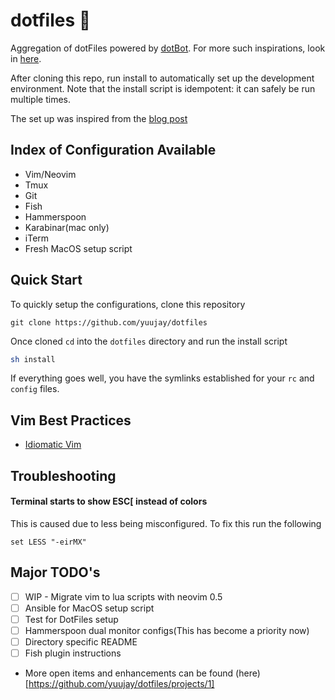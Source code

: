 # dotfiles  💾

Aggregation of dotFiles powered by [dotBot](https://github.com/anishathalye/dotbot). For more such inspirations, look in [here](http://dotfiles.github.io/).

After cloning this repo, run install to automatically set up the development environment. Note that the install script is idempotent: it can safely be run multiple times.

The set up was inspired from the [blog post](https://www.anishathalye.com/2014/08/03/managing-your-dotfiles/)

## Index of Configuration Available

- Vim/Neovim
- Tmux
- Git
- Fish
- Hammerspoon
- Karabinar(mac only)
- iTerm
- Fresh MacOS setup script

## Quick Start

To quickly setup the configurations, clone this repository

```git
git clone https://github.com/yuujay/dotfiles
```

Once cloned `cd` into the `dotfiles` directory and run the install script

```sh
sh install
```

If everything goes well, you have the symlinks established for your `rc` and `config` files.

## Vim Best Practices

- [Idiomatic Vim](https://github.com/romainl/idiomatic-vimrc)

## Troubleshooting

#### Terminal starts to show ESC[ instead of colors
This is caused due to less being misconfigured. To fix this run the following

```fish
set LESS "-eirMX"
```

## Major TODO's
- [ ] WIP - Migrate vim to lua scripts with neovim 0.5
- [ ] Ansible for MacOS setup script
- [ ] Test for DotFiles setup
- [ ] Hammerspoon dual monitor configs(This has become a priority now)
- [ ] Directory specific README
- [ ] Fish plugin instructions

- More open items and enhancements can be found (here)[https://github.com/yuujay/dotfiles/projects/1]

